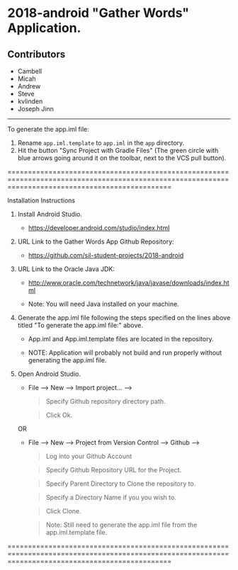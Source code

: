 # 2018-android "Gather Words" Application.

## Contributors

- Cambell
- Micah
- Andrew
- Steve
- kvlinden
- Joseph Jinn  

___________

To generate the app.iml file:

1. Rename `app.iml.template` to `app.iml` in the `app` directory.
2. Hit the button "Sync Project with Gradle Files" (The green circle with blue arrows going around it on the toolbar, next to the VCS pull button).

====================================================================================================================================================

Installation Instructions

1.	Install Android Studio.
	
	*	https://developer.android.com/studio/index.html
	
2.	URL Link to the Gather Words App Github Repository:
	
	*	https://github.com/sil-student-projects/2018-android
	
3.	URL Link to the Oracle Java JDK:

	*	http://www.oracle.com/technetwork/java/javase/downloads/index.html
	
	*	Note:  You will need Java installed on your machine.
	
4.	Generate the app.iml file following the steps specified on the lines above titled "To generate the app.iml file:" above.

	*	App.iml and App.iml.template files are located in the repository.
	
	*	NOTE: Application will probably not build and run properly without generating the app.iml file.

5.	Open Android Studio.

	*	File --> New --> Import project... --> 
	
		>	Specify Github repository directory path.
		
		>	Click Ok.
	
	OR
	
	*	File --> New --> Project from Version Control --> Github -->
	
		>	Log into your Github Account
		
		>	Specify Github Repository URL for the Project.
		
		>	Specify Parent Directory to Clone the repository to.
		
		>	Specify a Directory Name if you you wish to.
		
		>	Click Clone.
		
		>	Note: Still need to generate the app.iml file from the app.iml.template file.
		
====================================================================================================================================================
		
